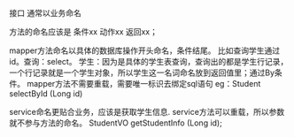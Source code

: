 接口 通常以业务命名

方法的命名应该是 条件xx 动作xx 返回xx；  

mapper方法命名以具体的数据库操作开头命名，条件结尾。
比如查询学生通过id。查询：select。 学生：因为是具体的学生表查询，查询出的都是学生行记录，一个行记录就是一个学生对象，所以学生这一名词命名放到返回值里；通过By条件。
mapper方法不需要重载，需要唯一标识去绑定sql语句
eg：Student selectById  (Long id)


service命名更贴合业务，应该是获取学生信息.
service方法可以重载，所以参数就不参与方法的命名。
StudentVO getStudentInfo (Long id);
